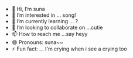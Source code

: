 - 👋 Hi, I’m suna
- 👀 I’m interested in ... song!
- 🌱 I’m currently learning ... ?
- 💞️ I’m looking to collaborate on ...cutie
- 📫 How to reach me ...say heyy
- 😄 Pronouns: suna~~
- ⚡ Fun fact: ... I'm crying when i see a crying too

<!---
suna/suna is a ✨ special ✨ repository because its `README.md` (this file) appears on your GitHub profile.
You can click the Preview link to take a look at your changes.
--->
